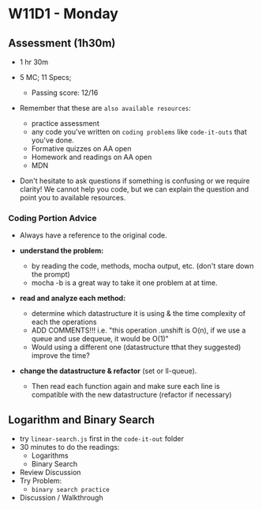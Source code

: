# W11D1 - Monday

## Assessment (1h30m)
- 1 hr 30m
  
- 5 MC; 11 Specs; 
  - Passing score: 12/16

- Remember that these are `also available resources`:
  - practice assessment
  - any code you've written on `coding problems` like `code-it-outs` that you've done.
  - Formative quizzes on AA open
  - Homework and readings on AA open
  - MDN

- Don't hesitate to ask questions if something is confusing or we require clarity! We cannot help you code, but we can explain the question and point you to available resources.

### Coding Portion Advice
- Always have a reference to the original code.

- **understand the problem:** 
  - by reading the code, methods, mocha output, etc. (don't stare down the prompt)
  - mocha -b is a great way to take it one problem at at time.

- **read and analyze each method:**
  - determine which datastructure it is using & the time complexity of each the operations
  - ADD COMMENTS!!! i.e. "this operation .unshift is O(n), if we use a queue and use dequeue, it would be O(1)"
  - Would using a different one (datastructure tthat they suggested) improve the time?

- **change the datastructure & refactor** (set or ll-queue). 
  - Then read each function again and make sure each line is compatible with the new datastructure (refactor if necessary)

## Logarithm and Binary Search
- try `linear-search.js` first in the `code-it-out` folder
- 30 minutes to do the readings:
  - Logarithms
  - Binary Search
- Review Discussion
- Try Problem:
  - `binary search practice`
- Discussion / Walkthrough